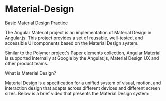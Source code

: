 # Material-Design
Basic  Material Design Practice 

The Angular Material project is an implementation of Material Design in Angular.js. This project provides a set of reusable, well-tested, and accessible UI components based on the Material Design system.

Similar to the Polymer project's Paper elements collection, Angular Material is supported internally at Google by the Angular.js, Material Design UX and other product teams.


What is Material Design?

Material Design is a specification for a unified system of visual, motion, and interaction design that adapts across different devices and different screen sizes. Below is a brief video that presents the Material Design system:
